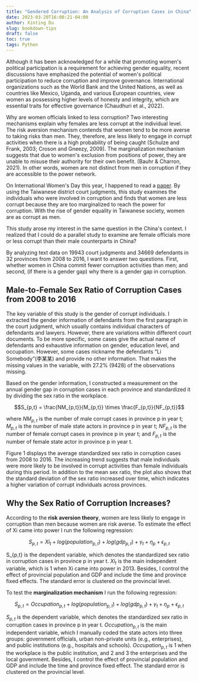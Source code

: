```yaml
---
title: "Gendered Corruption: An Analysis of Corruption Cases in China"
date: 2023-03-20T16:00:21-04:00
author: Xinting Du
slug: bookdown-tips
draft: false
toc: true
tags: Python
---
```



Although it has been acknowledged for a while that promoting women's political participation is a requirement for achieving gender equality, recent discussions have emphasized the potential of women's political participation to reduce corruption and improve governance. International organizations such as the World Bank and the United Nations, as well as countries like Mexico, Uganda, and various European countries, view women as possessing higher levels of honesty and integrity, which are essential traits for effective governance (Chaudhuri et al., 2022). 

Why are women officials linked to less corruption? Two interesting mechanisms explain why females are less corrupt at the individual level. The risk aversion mechanism contends that women tend to be more averse to taking risks than men. They, therefore, are less likely to engage in corrupt activities when there is a high probability of being caught (Schulze and Frank, 2003; Croson and Gneezy, 2009). The marginalization mechanism suggests that due to women's exclusion from positions of power, they are unable to misuse their authority for their own benefit. (Bauhr & Charron, 2021). In other words, women are not distinct from men in corruption if they are accessible to the power network.

On International Women's Day this year, I happened to read a [paper](https://doi.org/10.1111/gove.12752). By using the Taiwanese district court judgments, this study examines the individuals who were involved in corruption and finds that women are less corrupt because they are too marginalized to reach the power for corruption. With the rise of gender equality in Taiwanese society, women are as corrupt as men.

This study arose my interest in the same question in the China's context. I realized that I could do a parallel study to examine are female officials more or less corrupt than their male counterparts in China? 

By analyzing text data on 19943 court judgments and 34669 defendants in 32 provinces from 2008 to 2016, I want to answer two questions. First, whether women in China commit fewer corruption activities than men; and second, (if there is a gender gap) why there is a gender gap in corruption. 

## Male-to-Female Sex Ratio of Corruption Cases from 2008 to 2016

The key variable of this study is the gender of corrupt individuals. I extracted the gender information of defendants from the first paragraph in the court judgment, which usually contains individual characters of defendants and lawyers. However, there are variations within different court documents. To be more specific, some cases give the actual name of defendants and exhaustive information on gender, education level, and occupation. However, some cases nickname the defendants “Li Somebody”(李某某) and provide no other information. That makes the missing values in the variable, with 27.2\% (9428) of the observations missing.

Based on the gender information, I constructed a measurement on the annual gender gap in corruption cases in each province and standardized it by dividing the sex ratio in the workplace. 

$$S_{p,t} = \frac{NM_{p,t}}{M_{p,t}} \times  \frac{F_{p,t}}{NF_{p,t}}$$

where $NM_{p,t}$ is the number of male corrupt cases in province p in year t; $M_{p,t}$ is the number of male state actors in province p in year t; $NF_{p,t}$ is the number of female corrupt cases in province p in year t; and $F_{p,t}$ is the number of female state actor in province p in year t.


Figure 1 displays the average standardized sex ratio in corruption cases from 2008 to 2016. The increasing trend suggests that male individuals were more likely to be involved in corrupt activities than female individuals during this period. In addition to the mean sex ratio, the plot also shows that the standard deviation of the sex ratio increased over time, which indicates a higher variation of corrupt individuals across provinces.

## Why the Sex Ratio of Corruption Increases?

According to the **risk aversion theory**, women are less likely to engage in corruption than men because women are risk averse. 
To estimate the effect of Xi came into power I run the following regression:

$$S_{p,t} = Xi_{t} + log(population_{p,t}) + log(gdp_{p,t}) + \gamma_{t} + \eta_{p}+\epsilon_{p,t} $$


S_{p,t} is the dependent variable, which denotes the standardized sex ratio in corruption cases in province p in year t. $Xi_{t}$ is the main independent variable, which is 1 when Xi came into power in 2013. Besides, I control the effect of provincial population and GDP and include the time and province fixed effects. The standard error is clustered on the provincial level.

To test the **marginalization mechanism** I run the following regression:

$$S_{p,t} = Occupation_{p,t} + log(population_{p,t}) + log(gdp_{p,t}) + \gamma_{t} + \eta_{p}+\epsilon_{p,t} $$


$S_{p,t}$ is the dependent variable, which denotes the standardized sex ratio in corruption cases in province p in year t. $Occupation_{p,t}$ is the main independent variable, which I manually coded the state actors into three groups: government officials, urban non-private units (e.g., enterprises), and public institutions (e.g., hospitals and schools). $Occupation_{p,t}$ is 1 when the workplace is the public institution, and 2 and 3 the enterprises and the local government. Besides, I control the effect of provincial population and GDP and include the time and province fixed effect. The standard error is clustered on the provincial level.







